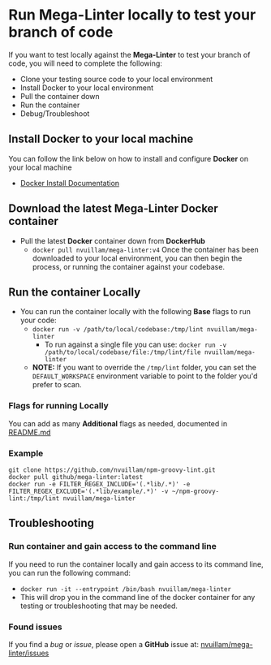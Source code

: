 # Run Mega-Linter locally to test your branch of code

If you want to test locally against the **Mega-Linter** to test your branch of code, you will need to complete the following:

- Clone your testing source code to your local environment
- Install Docker to your local environment
- Pull the container down
- Run the container
- Debug/Troubleshoot

## Install Docker to your local machine

You can follow the link below on how to install and configure **Docker** on your local machine

- [Docker Install Documentation](https://docs.docker.com/install/)

## Download the latest Mega-Linter Docker container

- Pull the latest **Docker** container down from **DockerHub**
  - `docker pull nvuillam/mega-linter:v4`
    Once the container has been downloaded to your local environment, you can then begin the process, or running the container against your codebase.

## Run the container Locally

- You can run the container locally with the following **Base** flags to run your code:
  - `docker run -v /path/to/local/codebase:/tmp/lint nvuillam/mega-linter`
    - To run against a single file you can use: `docker run -v /path/to/local/codebase/file:/tmp/lint/file nvuillam/mega-linter`
  - **NOTE:** If you want to override the `/tmp/lint` folder, you can set the `DEFAULT_WORKSPACE` environment variable to point to the folder you'd prefer to scan.

### Flags for running Locally

You can add as many **Additional** flags as needed, documented in [README.md](../README.md#Environment-variables)

### Example

```shell
git clone https://github.com/nvuillam/npm-groovy-lint.git
docker pull github/mega-linter:latest
docker run -e FILTER_REGEX_INCLUDE='(.*lib/.*)' -e FILTER_REGEX_EXCLUDE='(.*lib/example/.*)' -v ~/npm-groovy-lint:/tmp/lint nvuillam/mega-linter
```

## Troubleshooting

### Run container and gain access to the command line

If you need to run the container locally and gain access to its command line, you can run the following command:

- `docker run -it --entrypoint /bin/bash nvuillam/mega-linter`
- This will drop you in the command line of the docker container for any testing or troubleshooting that may be needed.

### Found issues

If you find a _bug_ or _issue_, please open a **GitHub** issue at: [nvuillam/mega-linter/issues](https://github.com/nvuillam/super-linter/issues)
